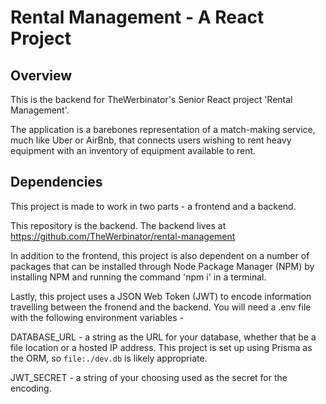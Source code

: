 # Rental Management - A React Project
## Overview
This is the backend for TheWerbinator's Senior React project 'Rental Management'.

The application is a barebones representation of a match-making service, much like Uber or AirBnb, that connects users wishing to rent heavy equipment with an inventory of equipment available to rent.

## Dependencies
This project is made to work in two parts - a frontend and a backend.

This repository is the backend.
The backend lives at https://github.com/TheWerbinator/rental-management

In addition to the frontend, this project is also dependent on a number of packages that can be installed through Node Package Manager (NPM) by installing NPM and running the command 'npm i' in a terminal.

Lastly, this project uses a JSON Web Token (JWT) to encode information travelling between the fronend and the backend. You will need a .env file with the following environment variables -

DATABASE_URL - a string as the URL for your database, whether that be a file location or a hosted IP address. This project is set up using Prisma as the ORM, so ```file:./dev.db``` is likely appropriate.

JWT_SECRET - a string of your choosing used as the secret for the encoding. 
